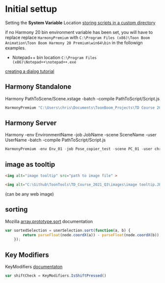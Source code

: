 # Initial settup
Setting the **System Variable** Location [storing scripts in a custom directory](https://docs.toonboom.com/help/harmony-20/essentials/scripting/store-script-custom-folder.html)

if no Harmony 20 bin environment variable has been set, you will have to replace replace `HarmonyPremium` with
`C:\Program Files (x86)\Toon Boom Animation\Toon Boom Harmony 20 Premium\win64\bin` in the followign examples.


* Notepad++ bin location  `C:\Program Files (x86)\Notepad++\notepad++.exe
`

[creating a dialog tutorial](https://docs.toonboom.com/help/harmony-20/scripting/script/Dialog.html])


## Harmony Standalone
Harmony<Edition> PathToScene/Scene.xstage -batch -compile PathToScript/Script.js

``` javascript
HarmonyPremium "C:\Users\chris\Documents\ToonBoom_Projects\TD Course 2021 Q3\TD21Q3_Demo_Local\Day_4\scripting_day_1\script_locations\script_locations.xstage" -batch -compile "C:\Github\ToonTools\TD_Course_2021_Q3\TD21Q3_Scripts\TD21Q3_04-2_numberOfNodes.js"
```


## Harmony Server
Harmony<Edition> -env EnvironmentName -job JobName -scene SceneName -user UserName -batch -compile PathToScript/Script.js

```javascript
HarmonyPremium -env Env_01 -job Pose_copier_test -scene PC_01 -user chrisc -batch -compile "C:\Github\ToonTools\TD_Course_2021_Q3\TD21Q3_Scripts\TD21Q3_04-2_numberOfNodes.js"
```


## image as tooltip

```html
<img alt="image tooltip" src="path to image file" >
```
```html
<img alt="C:\Github\ToonTools\TD_Course_2021_Q3\images\image tooltip.JPG" src="C:\Github\ToonTools\TD_Course_2021_Q3\images\image tooltip.JPG" >
```
(can be any web image)

## sorting 

Mozilla [array.prototype.sort](https://developer.mozilla.org/en-US/docs/Web/JavaScript/Reference/Global_Objects/Array/sort) documentation
 
``` javascript
var sortedSelection = userSelection.sort(function(a, b) {
		return parseFloat(node.coordX(a)) - parseFloat(node.coordX(b));
	});
```

## Key Modifiers

KeyModifiers [documentaton](https://docs.toonboom.com/help/harmony-20/scripting/script/classKeyModifiers.html)

``` javascript
var shiftCheck = KeyModifiers.IsShiftPressed()
```